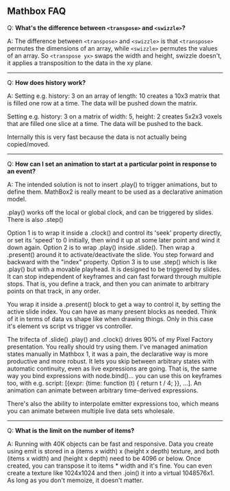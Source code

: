 ## Mathbox FAQ

Q: **What's the difference between `<transpose>` and `<swizzle>`?**

A: The difference between `<transpose>` and `<swizzle>` is that `<transpose>` permutes the dimensions of an array, while `<swizzle>` permutes the values of an array. So `<transpose yx>` swaps the width and height, swizzle doesn't, it applies a transposition to the data in the xy plane.

----

Q: **How does history work?**

A: Setting e.g. history: 3 on an array of length: 10 creates a 10x3 matrix that is filled one row at a time. The data will be pushed down the matrix.

Setting e.g. history: 3 on a matrix of width: 5, height: 2 creates 5x2x3 voxels that are filled one slice at a time. The data will be pushed to the back.

Internally this is very fast because the data is not actually being copied/moved.

----

Q: **How can I set an animation to start at a particular point in response to an event?**

A: The intended solution is not to insert .play() to trigger animations, but to define them. MathBox2 is really meant to be used as a declarative animation model.

.play() works off the local or global clock, and can be triggered by slides. There is also .step()

Option 1 is to wrap it inside a .clock() and control its 'seek' property directly, or set its 'speed' to 0 initially, then wind it up at some later point and wind it down again.
Option 2 is to wrap .play() inside .slide(). Then wrap a .present() around it to activate/deactivate the slide. You step forward and backward with the "index" property.
Option 3 is to use .step() which is like .play() but with a movable playhead. It is designed to be triggered by slides. It can stop independent of keyframes and can fast forward through multiple stops. That is, you define a track, and then you can animate to arbitrary points on that track, in any order.

You wrap it inside a .present() block to get a way to control it, by setting the active slide index. You can have as many present blocks as needed. Think of it in terms of data vs shape like when drawing things. Only in this case it's element vs script vs trigger vs controller.

The trifecta of .slide() .play() and .clock() drives 90% of my Pixel Factory presentation. You really should try using them. I've managed animation states manually in Mathbox 1, it was a pain, the declarative way is more productive and more robust. It lets you skip between arbitrary states with automatic continuity, even as live expressions are going. That is, the same way you bind expressions with node.bind()... you can use this on keyframes too, with e.g. script: [{expr: {time: function (t) { return t / 4; }}, ...]. An animation can animate between arbitrary time-derived expressions.

There's also the ability to interpolate emitter expressions too, which means you can animate between multiple live data sets wholesale.

-----


Q: **What is the limit on the number of items?**

A: Running with 40K objects can be fast and responsive.  Data you create using emit is stored in a (items x width) x (height x depth) texture, and both (items x width) and (height x depth) need to be 4096 or below.  Once created, you can transpose it to items * width and it's fine. You can even create a texture like 1024x1024 and then .join() it into a virtual 1048576x1. As long as you don't memoize, it doesn't matter.



